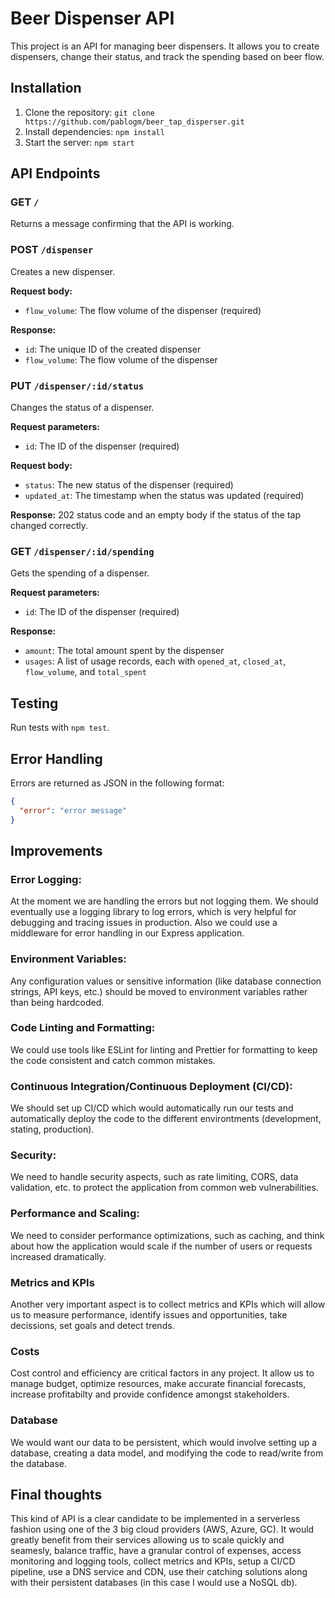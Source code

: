 # Beer Dispenser API

This project is an API for managing beer dispensers. It allows you to create dispensers, change their status, and track the spending based on beer flow.

## Installation

1. Clone the repository: `git clone https://github.com/pablogm/beer_tap_disperser.git`
2. Install dependencies: `npm install`
3. Start the server: `npm start`

## API Endpoints

### GET `/`

Returns a message confirming that the API is working.

### POST `/dispenser`

Creates a new dispenser.

**Request body:**
- `flow_volume`: The flow volume of the dispenser (required)

**Response:**
- `id`: The unique ID of the created dispenser
- `flow_volume`: The flow volume of the dispenser

### PUT `/dispenser/:id/status`

Changes the status of a dispenser.

**Request parameters:**
- `id`: The ID of the dispenser (required)

**Request body:**
- `status`: The new status of the dispenser (required)
- `updated_at`: The timestamp when the status was updated (required)

**Response:**
202 status code and an empty body if the status of the tap changed correctly.

### GET `/dispenser/:id/spending`

Gets the spending of a dispenser.

**Request parameters:**
- `id`: The ID of the dispenser (required)

**Response:**
- `amount`: The total amount spent by the dispenser
- `usages`: A list of usage records, each with `opened_at`, `closed_at`, `flow_volume`, and `total_spent`

## Testing

Run tests with `npm test`.

## Error Handling

Errors are returned as JSON in the following format:

```json
{
  "error": "error message"
}
```

## Improvements

### Error Logging:
At the moment we are handling the errors but not logging them. We should eventually use a logging library to log errors, which is very helpful for debugging and tracing issues in production. Also we could use a middleware for error handling in our Express application.

### Environment Variables:
Any configuration values or sensitive information (like database connection strings, API keys, etc.) should be moved to environment variables rather than being hardcoded.

### Code Linting and Formatting:
We could use tools like ESLint for linting and Prettier for formatting to keep the code consistent and catch common mistakes.

### Continuous Integration/Continuous Deployment (CI/CD): 
We should set up CI/CD which would automatically run our tests and automatically deploy the code to the different environtments (development, stating, production).

### Security: 
We need to handle security aspects, such as rate limiting, CORS, data validation, etc. to protect the application from common web vulnerabilities.

### Performance and Scaling: 
We need to consider performance optimizations, such as caching, and think about how the application would scale if the number of users or requests increased dramatically.

### Metrics and KPIs
Another very important aspect is to collect metrics and KPIs which will allow us to measure performance, identify issues and opportunities, take decissions, set goals and detect trends.

### Costs
Cost control and efficiency are critical factors in any project. It allow us to manage budget, optimize resources, make accurate financial forecasts, increase profitabilty and provide confidence amongst stakeholders.

### Database
We would want our data to be persistent, which would involve setting up a database, creating a data model, and modifying the code to read/write from the database.


## Final thoughts 

This kind of API is a clear candidate to be implemented in a serverless fashion using one of the 3 big cloud providers (AWS, Azure, GC). It would greatly benefit from their services allowing us to scale quickly and seamesly, balance traffic, have a granular control of expenses, access monitoring and logging tools, collect metrics and KPIs, setup a CI/CD pipeline, use a DNS service and CDN, use their catching solutions along with their persistent databases (in this case I would use a NoSQL db).
